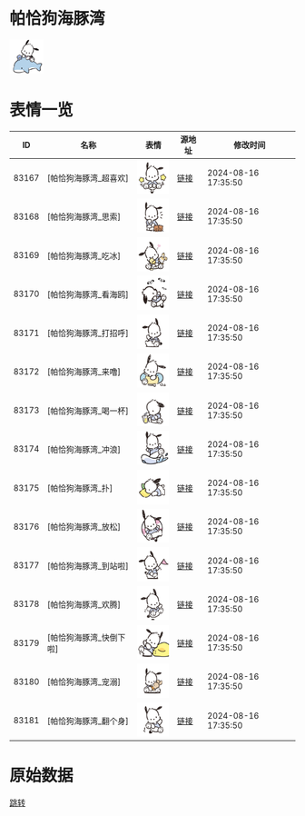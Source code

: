 # 帕恰狗海豚湾

<img src="./cover.png" height="60" alt="cover" />

# 表情一览

|ID|名称|表情|源地址|修改时间|
|----|----|----|----|----|
|83167|[帕恰狗海豚湾_超喜欢]|<img src="./pic/083167_%5B帕恰狗海豚湾_超喜欢%5D.png" height="60" alt="超喜欢"/>|[链接](https://i0.hdslb.com/bfs/garb/20b13f15afc1efb7901f2434e80c7a933fcc1b86.png)|2024-08-16 17:35:50|
|83168|[帕恰狗海豚湾_思索]|<img src="./pic/083168_%5B帕恰狗海豚湾_思索%5D.png" height="60" alt="思索"/>|[链接](https://i0.hdslb.com/bfs/garb/eb6e893d09824a3645f81b078740d19f0d87b7ca.png)|2024-08-16 17:35:50|
|83169|[帕恰狗海豚湾_吃冰]|<img src="./pic/083169_%5B帕恰狗海豚湾_吃冰%5D.png" height="60" alt="吃冰"/>|[链接](https://i0.hdslb.com/bfs/garb/a5001811e0bbb5c7d48fca548e8da128ad0c768f.png)|2024-08-16 17:35:50|
|83170|[帕恰狗海豚湾_看海鸥]|<img src="./pic/083170_%5B帕恰狗海豚湾_看海鸥%5D.png" height="60" alt="看海鸥"/>|[链接](https://i0.hdslb.com/bfs/garb/acc9a4292e2e41fb94d055a489f3706a9f4308e6.png)|2024-08-16 17:35:50|
|83171|[帕恰狗海豚湾_打招呼]|<img src="./pic/083171_%5B帕恰狗海豚湾_打招呼%5D.png" height="60" alt="打招呼"/>|[链接](https://i0.hdslb.com/bfs/garb/c3ec1b4b6488dcc317b93bad532ff1d5a68a7ae5.png)|2024-08-16 17:35:50|
|83172|[帕恰狗海豚湾_来噜]|<img src="./pic/083172_%5B帕恰狗海豚湾_来噜%5D.png" height="60" alt="来噜"/>|[链接](https://i0.hdslb.com/bfs/garb/165b655a690edad8728a126e042e211c9353a974.png)|2024-08-16 17:35:50|
|83173|[帕恰狗海豚湾_喝一杯]|<img src="./pic/083173_%5B帕恰狗海豚湾_喝一杯%5D.png" height="60" alt="喝一杯"/>|[链接](https://i0.hdslb.com/bfs/garb/dd92efc9caf497c66c7010d14343ec4a40e4473d.png)|2024-08-16 17:35:50|
|83174|[帕恰狗海豚湾_冲浪]|<img src="./pic/083174_%5B帕恰狗海豚湾_冲浪%5D.png" height="60" alt="冲浪"/>|[链接](https://i0.hdslb.com/bfs/garb/40c8d717391db5e597339bc085e134b6a91c5ab3.png)|2024-08-16 17:35:50|
|83175|[帕恰狗海豚湾_扑]|<img src="./pic/083175_%5B帕恰狗海豚湾_扑%5D.png" height="60" alt="扑"/>|[链接](https://i0.hdslb.com/bfs/garb/5e623611608febc0eb408aa5d8a2ccec9e9c5b31.png)|2024-08-16 17:35:50|
|83176|[帕恰狗海豚湾_放松]|<img src="./pic/083176_%5B帕恰狗海豚湾_放松%5D.png" height="60" alt="放松"/>|[链接](https://i0.hdslb.com/bfs/garb/b4430a8b245bb5e64ac0d4cf1dfafad80cb18c0a.png)|2024-08-16 17:35:50|
|83177|[帕恰狗海豚湾_到站啦]|<img src="./pic/083177_%5B帕恰狗海豚湾_到站啦%5D.png" height="60" alt="到站啦"/>|[链接](https://i0.hdslb.com/bfs/garb/150548c74c6bf358658c290bc1b40c418b5ec5d0.png)|2024-08-16 17:35:50|
|83178|[帕恰狗海豚湾_欢腾]|<img src="./pic/083178_%5B帕恰狗海豚湾_欢腾%5D.png" height="60" alt="欢腾"/>|[链接](https://i0.hdslb.com/bfs/garb/6e20870214e10641faec97e5114051b603eb0f57.png)|2024-08-16 17:35:50|
|83179|[帕恰狗海豚湾_快倒下啦]|<img src="./pic/083179_%5B帕恰狗海豚湾_快倒下啦%5D.png" height="60" alt="快倒下啦"/>|[链接](https://i0.hdslb.com/bfs/garb/c73c9fe5fa22b4821016e965953c99a43ce87de3.png)|2024-08-16 17:35:50|
|83180|[帕恰狗海豚湾_宠溺]|<img src="./pic/083180_%5B帕恰狗海豚湾_宠溺%5D.png" height="60" alt="宠溺"/>|[链接](https://i0.hdslb.com/bfs/garb/91d604fe2859c089ba44f064fb3577f5ec7e6273.png)|2024-08-16 17:35:50|
|83181|[帕恰狗海豚湾_翻个身]|<img src="./pic/083181_%5B帕恰狗海豚湾_翻个身%5D.png" height="60" alt="翻个身"/>|[链接](https://i0.hdslb.com/bfs/garb/788f5e32e3f12e60cb6fdb015efd7f1850e91156.png)|2024-08-16 17:35:50|

# 原始数据

[跳转](./raw.json)

